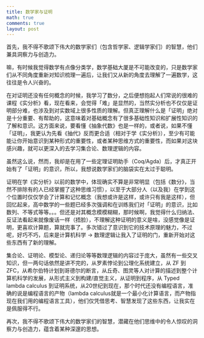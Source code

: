 ```yaml
---
title: 数学家与证明
math: true
comments: true
layout: post
---
```


首先，我不得不歌颂下伟大的数学家们（包含哲学家、逻辑学家们）的智慧，他们兼具洞察力与创造力。

嘛，有时候我觉得数学有点像分类学，数学基础大厦是不可能改变的，只是数学家们从不同角度重新对知识梳理一遍后，让我们又从新的角度去理解了一遍数学，这往往是令人兴奋的。

在对证明还没有任何概念的时候，我学习了数分，之后便想抱起人们常说的很难的课程《实分析》看，现在看来，会觉得「难」是显然的，当然实分析也不仅仅是证明部分难，也涉及到对实数域上很多性质的理解。但真正理解什么是「证明」绝对是十分重要、有帮助的，这意味着对基础概念有了很多基础性知识和扩展性知识的了解和意识。这方面来说，要看懂《抽象代数》也是一样的，或者说，如果不懂「证明」，我更认为先看《抽代》反而更合适（相对于学《实分析》），至少有可能能让你开始意识到某种形式的重要性，或者某种思维方式的重要性，而如果对这块感兴趣，就可以更深入的去学习集合论、数理逻辑的内容。

虽然这么说，然而，我却是在用了一些定理证明助手（Coq/Agda）后，才真正开始有了「证明」的意识，所以，我想说数学家们的脑袋实在太过于聪明。

证明在学《实分析》以前的数学中，体现确实不算是非常明显（包括《数分》，当然不排除有的人已经掌握了这种思维习惯），以至于大部分人（以及我）在学到这个位置时仅仅学会了计算和记忆概念（我想或许是这样，或许只有我是这样），但回忆起来，高中数学的一些题已经多次强调和在训练我们对「证明」的意识，比如数列、不等式等等。。。但还是对其概念模模糊糊，那时候啊，我觉得什么归纳法、反证法看起来就像废话一样（捂脸），不理解这种证明的意义是啥，没感觉像是证明，更喜欢计算题，算就完事了。多次错过了意识到它的技术原理的魅力，不过呢，好巧不巧，后来是计算机科学 -> 数理逻辑让我入了证明的门，重新开始对这些东西有了新的理解。

集合论、证明论、模型论、递归论等等数理逻辑的内容过于庞大，虽然有一些交叉知识，但一两句话依然是讲不完的，从罗素悖论到公理化系统建立，从 ZF 到 ZFC，从希尔伯特计划到哥德尔的断言，从丘奇、图灵等人对计算的描述到整个计算机科学的发展，从形式主义到构建/直觉主义，从证明到程序，从 Typed lambda calculus 到证明系统，从20世纪到现在，那个时代还没有编程语言，准确的说是编程语言的产物（lambda calculus就是一个最小化计算语言，而产物指现在我们用的编程语言工具），他们仅凭借思考、智慧发现了这些东西，让我实在是佩服得不行。

再次，我不得不歌颂下伟大的数学家们的智慧，潜藏在他们思维中的令人惊叹的洞察力与创造力，蕴含着某种深邃的思想。
